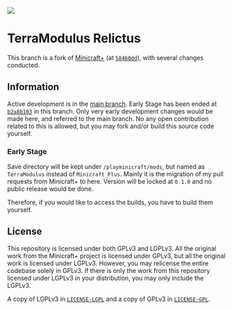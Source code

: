 [![](https://dcbadge.limes.pink/api/server/https://discord.com/invite/87DF72RqHu?style=flat)](https://discord.com/invite/87DF72RqHu)

# TerraModulus Relictus

This branch is a fork of [Minicraft+](https://github.com/MinicraftPlus/minicraft-plus-revived)
(at [`58460dd`](https://github.com/MinicraftPlus/minicraft-plus-revived/commit/58460ddf4860423a915289d96152150cc09238f6)),
with several changes conducted.

## Information

Active development is in the [main branch](https://github.com/AnvilloyDevStudio/TerraModulus/tree/main). Early Stage has been ended at
[`b2a8b103`](https://github.com/AnvilloyDevStudio/TerraModulus/commit/b2a8b103afe7c9122d8b40b1d2f20dc7fcc98d5c)
in this branch. Only very early development changes would be made here, and referred to the main branch.
No any open contribution related to this is allowed, but you may fork and/or build this source code yourself.

### Early Stage

Save directory will be kept under `/playminicraft/mods`, but named as `TerraModulus` instead of `Minicraft_Plus`.
Mainly it is the migration of my pull requests from Minicraft+ to here.
Version will be locked at `0.1.0` and no public release would be done.

Therefore, if you would like to access the builds, you have to build them yourself.

## License

This repository is licensed under both GPLv3 and LGPLv3. All the original work from the Minicraft+ project is licensed under GPLv3,
but all the original work is licensed under LGPLv3. However, you may relicense the entire codebase solely in GPLv3.
If there is only the work from this repository licensed under LGPLv3 in your distribution, you may only include the LGPLv3.

A copy of LGPLv3 in [`LICENSE-LGPL`](/LICENSE-LGPL) and a copy of GPLv3 in [`LICENSE-GPL`](/LICENSE-GPL).
